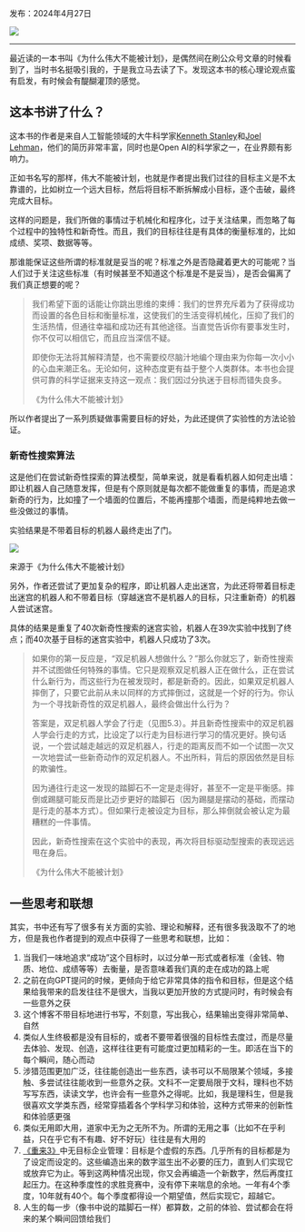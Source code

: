 发布：2024年4月27日

![](https://rolen.wiki/wp-content/uploads/2024/04/why-greatness-cannot-be-planned.jpeg)

---

最近读的一本书叫《为什么伟大不能被计划》，是偶然间在刷公众号文章的时候看到了，当时书名挺吸引我的，于是我立马去读了下。发现这本书的核心理论观点蛮有启发，有时候会有醍醐灌顶的感觉。

## 这本书讲了什么？

这本书的作者是来自人工智能领域的大牛科学家[Kenneth Stanley](https://www.kenstanley.net/home)和[Joel Lehman](http://joellehman.com/)，他们的简历非常丰富，同时也是Open AI的科学家之一，在业界颇有影响力。

正如书名写的那样，伟大不能被计划，也就是作者提出我们过往的目标主义是不太靠谱的，比如树立一个远大目标，然后将目标不断拆解成小目标，逐个击破，最终完成大目标。

这样的问题是，我们所做的事情过于机械化和程序化，过于关注结果，而忽略了每个过程中的独特性和新奇性。而且，我们的目标往往是有具体的衡量标准的，比如成绩、奖项、数据等等。

那谁能保证这些所谓的标准就是妥当的呢？标准之外是否隐藏着更大的可能呢？当人们过于关注这些标准（有时候甚至不知道这个标准是不是妥当），是否会偏离了我们真正想要的呢？

> 我们希望下面的话能让你跳出思维的束缚：我们的世界充斥着为了获得成功而设置的各色目标和衡量标准，这使我们的生活变得机械化，压抑了我们的生活热情，但通往幸福和成功还有其他途径。当直觉告诉你有要事发生时，你不仅可以相信它，而且应当深信不疑。
> 
> 即使你无法将其解释清楚，也不需要绞尽脑汁地编个理由来为你每一次小小的心血来潮正名。无论如何，这种态度更有益于整个人类群体。本书也会提供可靠的科学证据来支持这一观点：我们因过分执迷于目标而错失良多。
> 
> 《为什么伟大不能被计划》

所以作者提出了一系列质疑做事需要目标的好处，为此还提供了实验性的方法论验证。

### 新奇性搜索算法

这是他们在尝试新奇性探索的算法模型，简单来说，就是看看机器人如何走出墙：即让机器人自己随意发挥，但是有个原则就是每次都不能做重复的事情，而是追求新奇的行为，比如撞了一个墙面的位置后，不能再撞那个墙面，而是纯粹地去做一些没做过的事情。

实验结果是不带着目标的机器人最终走出了门。

![](https://rolen.wiki/wp-content/uploads/2024/04/image-2.png)

来源于《为什么伟大不能被计划》

另外，作者还尝试了更加复杂的程序，即让机器人走出迷宫，为此还将带着目标走出迷宫的机器人和不带着目标（穿越迷宫不是机器人的目标，只注重新奇）的机器人尝试迷宫。

具体的结果是重复了40次新奇性搜索的迷宫实验，机器人在39次实验中找到了终点；而40次基于目标的迷宫实验中，机器人只成功了3次。

> 如果你的第一反应是，“双足机器人想做什么？”那么你就忘了，新奇性搜索并不试图做任何特殊的事情。它只是观察双足机器人正在做什么，正在尝试什么新行为，而这些行为在被发现时，都是新奇的。因此，如果双足机器人摔倒了，只要它此前从未以同样的方式摔倒过，这就是一个好的行为。你认为一个寻找新奇性的双足机器人，最终会做出什么行为？
> 
> 答案是，双足机器人学会了行走（见图5.3）。并且新奇性搜索中的双足机器人学会行走的方式，比设定了以行走为目标进行学习的情况更好。换句话说，一个尝试越走越远的双足机器人，行走的距离反而不如一个试图一次又一次地尝试一些新奇动作的双足机器人。不出所料，背后的原因依然是目标的欺骗性。
> 
> 因为通往行走这一发现的踏脚石不一定是走得好，甚至不一定是平衡感。摔倒或踢腿可能反而是比迈步更好的踏脚石（因为踢腿是摆动的基础，而摆动是行走的基本方式）。但如果行走被设定为目标，那么摔倒就会被认定为最糟糕的一件事情。
> 
> 因此，新奇性搜索在这个实验中的表现，再次将目标驱动型搜索的表现远远甩在身后。
> 
> 《为什么伟大不能被计划》

## 一些思考和联想

其实，书中还有写了很多有关方面的实验、理论和解释，还有很多我汲取不了的地方，但是我也作者提到的观点中获得了一些思考和联想，比如：

1. 当我们一味地追求“成功”这个目标时，以过分单一形式或者标准（金钱、物质、地位、成绩等等）去衡量，是否意味着我们真的走在成功的路上呢
2. 之前在向GPT提问的时候，更倾向于给它非常具体的指令和目标，但是这个结果给我带来的启发往往不是很大，当我以更加开放的方式提问时，有时候会有一些意外之获
3. 这个博客不带目标地进行书写，不刻意，写出我心，结果输出变得非常简单、自然
4. 类似人生终极都是没有目标的，或者不要带着很强的目标性去度过，而是尽量去体验、发现、创造，这样往往更有可能度过更加精彩的一生。即活在当下的每个瞬间，随心而动
5. 涉猎范围更加广泛，往往能创造出一些东西，读书可以不局限某个领域，多接触、多尝试往往能收到一些意外之获。文科不一定要局限于文科，理科也不妨写写东西，读读文学，也许会有一些意外之得呢。比如，我是理科生，但是我很喜欢文学类东西，经常穿插着各个学科学习和体验，这种方式带来的创新性和体验感更强
6. 类似无用即大用，道家中无为之无所不为。所谓的无用之事（比如不在乎利益，只在乎它有不有趣、好不好玩）往往是有大用的
7. [《重来3》](https://rolen.wiki/rework3/)中无目标企业管理：目标是个虚假的东西。几乎所有的目标都是为了设定而设定的。这些编造出来的数字滋生出不必要的压力，直到人们实现它或放弃它为止。等到这两种情况出现，你又会再编造一个新数字，然后再度扛起压力。在这种季度性的求胜竞赛中，没有停下来喘息的余地。一年有4个季度，10年就有40个。每个季度都得设一个期望值，然后实现它，超越它。
8. 人生的每一步（像书中说的踏脚石一样）都算数，之前的体验、尝试都会在将来的某个瞬间回馈给我们